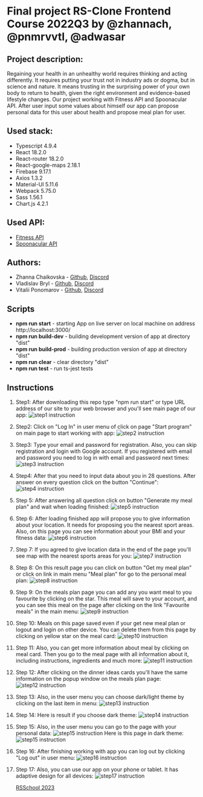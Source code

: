 # Final project RS-Clone Frontend Course 2022Q3 by @zhannach, @pnmrvvtl, @adwasar

## Project description:

Regaining your health in an unhealthy world requires thinking and acting differently. It requires putting your trust not
in industry ads or dogma, but in science and nature. It means trusting in the surprising power of your own body to
return to health, given the right environment and evidence-based lifestyle changes.
Our project working with Fitness API and Spoonacular API. After user input some values about himself our app can propose
personal data for this user about health and propose meal plan for user.

## Used stack:

* Typescript 4.9.4
* React 18.2.0
* React-router 18.2.0
* React-google-maps 2.18.1
* Firebase 9.17.1
* Axios 1.3.2
* Material-UI 5.11.6
* Webpack 5.75.0
* Sass 1.56.1
* Chart.js 4.2.1

## Used API:

* [Fitness API](https://rapidapi.com/uk/malaaddincelik/api/fitness-calculator)
* [Spoonacular API](https://rapidapi.com/spoonacular/api/recipe-food-nutrition)

## Authors:

* Zhanna Chaikovska - [Github](https://github.com/zhannach), [Discord](http://discordapp.com/users/zhannach#8353)
* Vladislav Bryl - [Github](https://github.com/adwasar), [Discord](http://discordapp.com/users/Adwasar#9596)
* Vitalii Ponomarov - [Github](https://github.com/pnmrvvtl), [Discord](http://discordapp.com/users/pnmrvvtl#4978)

## Scripts

* **npm run start** - starting App on live server on local machine
  on address http://localhost:3000/
* **npm run build-dev** - building development version of app at directory "dist"
* **npm run build-prod** - building production version of app at directory "dist"
* **npm run clear** - clear directory "dist"
* **npm run test** - run ts-jest tests

## Instructions

1. Step1: After downloading this repo type "npm run start" or type URL address of our site to your web browser and
   you'll see main page of our app:
   ![step1 instruction](./instruct_img/_img%20(1).png)

2. Step2: Click on "Log In" in user menu of click on page "Start program" on main page to start working with app:
   ![step2 instruction](./instruct_img/_img%20(17).png)

3. Step3: Type your email and password for registration. Also, you can skip registration and login with Google account.
   If you registered with email and password you need to log in with email and password next times:
   ![step3 instruction](./instruct_img/_img%20(16).png)
4. Step4: After that you need to input data about you in 28 questions. After answer on every question click on the
   button "Continue":
   ![step4 instruction](./instruct_img/_img%20(15).png)
5. Step 5: After answering all question click on button "Generate my meal plan" and wait when loading finished:
   ![step5 instruction](./instruct_img/_img%20(14).png)
6. Step 6: After loading finished app will propose you to give information about your location. It needs for proposing
   you the nearest sport areas. Also, on this page you can see information about your BMI and your fitness data:
   ![step6 instruction](./instruct_img/_img%20(13).png)
7. Step 7: If you agreed to give location data in the end of the page you'll see map with the nearest sports areas for
   you:
   ![step7 instruction](./instruct_img/_img%20(12).png)
8. Step 8: On this result page you can click on button "Get my meal plan" or click on link in main menu "Meal plan" for
   go to the personal meal plan:
   ![step8 instruction](./instruct_img/_img%20(11).png)
9. Step 9: On the meals plan page you can add any you want meal to you favourite by clicking on the star. This meal will
   save to your account,
   and you can see this meal on the page after clicking on the link "Favourite meals" in the main menu:
   ![step9 instruction](./instruct_img/_img%20(10).png)
10. Step 10: Meals on this page saved even if your get new meal plan or logout and login on other device. You can delete
    them from this page by clicking on yellow star on the meal card:
    ![step10 instruction](./instruct_img/_img%20(9).png)
11. Step 11: Also, you can get more information about meal by clicking on meal card. Then you go to the meal page with
    all information about it, including instructions, ingredients and much more:
    ![step11 instruction](./instruct_img/_img%20(8).png)
12. Step 12: After clicking on the dinner ideas cards you'll have the same information on the popup window on the meals
    plan page:
    ![step12 instruction](./instruct_img/_img%20(7).png)
13. Step 13: Also, in the user menu you can choose dark/light theme by clicking on the last item in menu:
    ![step13 instruction](./instruct_img/_img%20(5).png)
14. Step 14: Here is result if you choose dark theme:
    ![step14 instruction](./instruct_img/_img%20(3).png)
15. Step 15: Also, in the user menu you can go to the page with your personal data:
    ![step15 instruction](./instruct_img/_img%20(6).png)
    Here is this page in dark theme:
    ![step15 instruction](./instruct_img/_img%20(2).png)
16. Step 16: After finishing working with app you can log out by clicking "Log out" in user menu:
    ![step16 instruction](./instruct_img/_img%20(4).png)
17. Step 17: Also, you can use our app on your phone or tablet. It has adaptive design for all devices:
    ![step17 instruction](./instruct_img/_img%20(0).png)

    [RSSchool 2023](https://rs.school)
